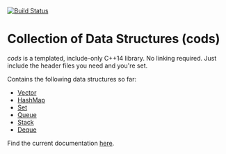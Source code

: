 [![Build Status](https://travis-ci.org/netromdk/cods.svg?branch=master)](https://travis-ci.org/netromdk/cods)

# Collection of Data Structures (cods)
*cods* is a templated, include-only C++14 library. No linking required. Just include the header files you need and you're set.

Contains the following data structures so far:
- [Vector](cods/Vector.h "Vector")
- [HashMap](cods/HashMap.h "HashMap")
- [Set](cods/Set.h "Set")
- [Queue](cods/Queue.h "Queue")
- [Stack](cods/Stack.h "Stack")
- [Deque](cods/Deque.h "Deque")

Find the current documentation [here](http://netromdk.github.io/cods/doc/html/).
